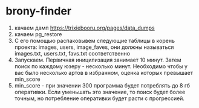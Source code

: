 # brony-finder
1. качаем дамп https://trixiebooru.org/pages/data_dumps
2. качаем pg_restore
3. С его помощью распаковывем следующие таблицы в корень проекта: images, users, image_faves, они должны называться images.txt, users.txt, favs.txt соответственно
4. Запускаем. Первичная иницилизация занимает 10 минут. Затем поиск по каждому юзеру - несколько минут. Необходимо чтобы у вас было несколько артов в избранном, оценка которых превышает min_score
5. min_score - при значении 300 программа будет потреблять до 8 гб оперативки. Если уменьшать это значение, то поиск будет более точным, но потребление оперативки будет расти с прогрессией. 
